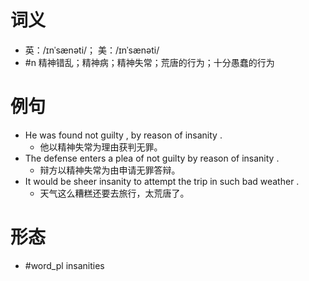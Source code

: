 # 词义
- 英：/ɪnˈsænəti/； 美：/ɪnˈsænəti/
- #n 精神错乱；精神病；精神失常；荒唐的行为；十分愚蠢的行为
# 例句
- He was found not guilty , by reason of insanity .
	- 他以精神失常为理由获判无罪。
- The defense enters a plea of not guilty by reason of insanity .
	- 辩方以精神失常为由申请无罪答辩。
- It would be sheer insanity to attempt the trip in such bad weather .
	- 天气这么糟糕还要去旅行，太荒唐了。
# 形态
- #word_pl insanities
